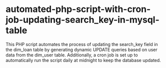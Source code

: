 # automated-php-script-with-cron-job-updating-search_key-in-mysql-table
This PHP script automates the process of updating the search_key field in the dim_loan table by generating dynamic UPDATE queries based on user data from the dim_user table. Additionally, a cron job is set up to automatically run the script daily at midnight to keep the database updated.
